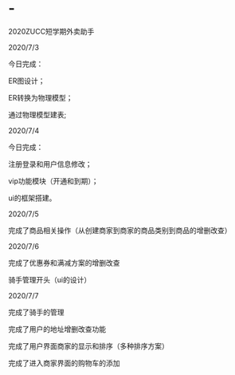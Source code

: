 # -
2020ZUCC短学期外卖助手

2020/7/3

今日完成：

ER图设计；

ER转换为物理模型；

通过物理模型建表;

2020/7/4

今日完成：

注册登录和用户信息修改；

vip功能模块（开通和到期）；

ui的框架搭建。

2020/7/5

完成了商品相关操作（从创建商家到商家的商品类别到商品的增删改查）

2020/7/6

完成了优惠券和满减方案的增删改查

骑手管理开头（ui的设计）

2020/7/7

完成了骑手的管理

完成了用户的地址增删改查功能

完成了用户界面商家的显示和排序（多种排序方案）

完成了进入商家界面的购物车的添加
